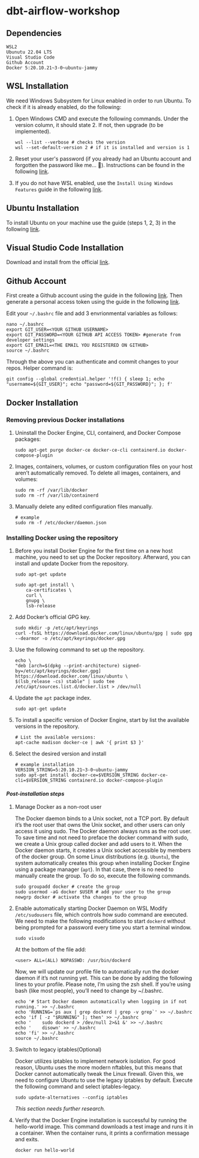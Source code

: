 # dbt-airflow-workshop

## Dependencies

```
WSL2
Ubunutu 22.04 LTS
Visual Studio Code
Github Account
Docker 5:20.10.21~3-0~ubuntu-jammy
```

## WSL Installation

We need Windows Subsystem for Linux enabled in order to run Ubuntu. To check if it is already enabled, do the following:
1. Open Windows CMD and execute the following commands. Under the version column, it should state 2. If not, then upgrade (to be implemented).

    ```
    wsl --list --verbose # checks the version
    wsl --set-default-version 2 # if it is installed and version is 1
    ```

2. Reset your user's password (if you already had an Ubuntu account and forgotten the password like me... 🥶). Instructions can be found in the following [link](https://itsfoss.com/reset-linux-password-wsl/).

3. If you do not have WSL enabled, use the `Install Using Windows Features` guide in the following [link](https://techcommunity.microsoft.com/t5/windows-11/how-to-install-the-linux-windows-subsystem-in-windows-11/m-p/2701207).

## Ubuntu Installation

To install Ubuntu on your machine use the guide (steps 1, 2, 3) in the following [link](https://ubuntu.com/tutorials/install-ubuntu-on-wsl2-on-windows-11-with-gui-support#3-download-ubuntu).

## Visual Studio Code Installation

Download and install from the official [link](https://code.visualstudio.com/download).

## Github Account

First create a Github account using the guide in the following [link](https://learn.microsoft.com/en-us/visualstudio/version-control/git-create-github-account?view=vs-2022).
Then generate a personal access token using the guide in the following [link](https://docs.github.com/en/enterprise-server@3.4/authentication/keeping-your-account-and-data-secure/creating-a-personal-access-token).

Edit your `~/.bashrc` file and add 3 envrionmental variables as follows:

```
nano ~/.bashrc
export GIT_USER=<YOUR GITHUB USERNAME>
export GIT_PASSWORD=<YOUR GITHUB API ACCESS TOKEN> #generate from developer settings
export GIT_EMAIL=<THE EMAIL YOU REGISTERED ON GITHUB>
source ~/.bashrc
```

Through the above you can authenticate and commit changes to your repos. Helper command is:

```
git config --global credential.helper '!f() { sleep 1; echo "username=${GIT_USER}"; echo "password=${GIT_PASSWORD}"; }; f'
```

## Docker Installation

### Removing previous Docker installations

1. Uninstall the Docker Engine, CLI, containerd, and Docker Compose packages:

    ```
    sudo apt-get purge docker-ce docker-ce-cli containerd.io docker-compose-plugin
    ```

2. Images, containers, volumes, or custom configuration files on your host aren’t automatically removed. To delete all images, containers, and volumes:

    ```
    sudo rm -rf /var/lib/docker
    sudo rm -rf /var/lib/containerd
    ```

3. Manually delete any edited configuration files manually.

    ```
    # example
    sudo rm -f /etc/docker/daemon.json
    ```

### Installing Docker using the repository

1. Before you install Docker Engine for the first time on a new host machine, you need to set up the Docker repository. Afterward, you can install and update Docker from the repository.

    ```
    sudo apt-get update

    sudo apt-get install \
        ca-certificates \
        curl \
        gnupg \
        lsb-release
    ```

2. Add Docker’s official GPG key.

    ```
    sudo mkdir -p /etc/apt/keyrings
    curl -fsSL https://download.docker.com/linux/ubuntu/gpg | sudo gpg --dearmor -o /etc/apt/keyrings/docker.gpg
    ```

3. Use the following command to set up the repository.

    ```
    echo \
    "deb [arch=$(dpkg --print-architecture) signed-by=/etc/apt/keyrings/docker.gpg] https://download.docker.com/linux/ubuntu \
    $(lsb_release -cs) stable" | sudo tee /etc/apt/sources.list.d/docker.list > /dev/null
    ```

4. Update the `apt` package index.

    ```
    sudo apt-get update
    ```

5. To install a specific version of Docker Engine, start by list the available versions in the repository.

    ```
    # List the available versions:
    apt-cache madison docker-ce | awk '{ print $3 }'
    ```

6. Select the desired version and install

    ```
    # example installation
    VERSION_STRING=5:20.10.21~3-0~ubuntu-jammy
    sudo apt-get install docker-ce=$VERSION_STRING docker-ce-cli=$VERSION_STRING containerd.io docker-compose-plugin
    ```

#### *Post-installation steps*

1. Manage Docker as a non-root user

    The Docker daemon binds to a Unix socket, not a TCP port. By default it’s the root user that owns the Unix socket, and other users can only access it using sudo. The Docker daemon always runs as the root user.
    To save time and not need to preface the docker command with sudo, we create a Unix group called docker and add users to it. When the Docker daemon starts, it creates a Unix socket accessible by members of the docker group. On some Linux distributions (e.g. `Ubuntu`), the system automatically creates this group when installing Docker Engine using a package manager (`apt`). In that case, there is no need to manually create the group. To do so, execute the following commands.

    ```
    sudo groupadd docker # create the group
    sudo usermod -aG docker $USER # add your user to the group
    newgrp docker # activate tha changes to the group
    ```

2. Enable automatically starting Docker Daemon on WSL
    Modify `/etc/sudousers` file, which controls how sudo command are executed. We need to make the following modifications to start `dockerd` without being prompted for a password every time you start a terminal window.

    ```
    sudo visudo
    ```

    At the bottom of the file add:

    ```
    <user> ALL=(ALL) NOPASSWD: /usr/bin/dockerd
    ```

    Now, we will update our profile file to automatically run the docker daemon if it’s not running yet. This can be done by adding the following lines to your profile. Please note, I’m using the zsh shell. If you’re using bash (like most people), you’ll need to change by ~/.bashrc.

    ```
    echo '# Start Docker daemon automatically when logging in if not running.' >> ~/.bashrc
    echo 'RUNNING=`ps aux | grep dockerd | grep -v grep`' >> ~/.bashrc
    echo 'if [ -z "$RUNNING" ]; then' >> ~/.bashrc
    echo '    sudo dockerd > /dev/null 2>&1 &' >> ~/.bashrc
    echo '    disown' >> ~/.bashrc
    echo 'fi' >> ~/.bashrc
    source ~/.bashrc
    ```

4. Switch to legacy iptables(Optional)

    Docker utilizes iptables to implement network isolation. For good reason, Ubuntu uses the more modern nftables, but this means that Docker cannot automatically tweak the Linux firewall. Given this, we need to configure Ubuntu to use the legacy iptables by default. Execute the following command and select iptables-legacy.

    ```
    sudo update-alternatives --config iptables
    ```

    *This section needs further research.*

3. Verify that the Docker Engine installation is successful by running the hello-world image. This command downloads a test image and runs it in a container. When the container runs, it prints a confirmation message and exits.

    ```
    docker run hello-world
    ```
